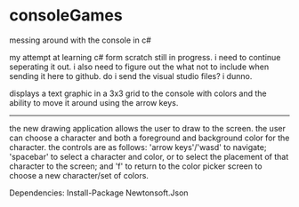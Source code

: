 # consoleGames
messing around with the console in c#

my attempt at learning c# form scratch
still in progress. i need to continue seperating it out.
i also need to figure out the what not to include when sending it here to github. do i send the visual studio files? i dunno.


displays a text graphic in a 3x3 grid to the console with colors and the ability to move it around using the arrow keys.


************************************************************************
the new drawing application allows the user to draw to the screen. the user can choose a character and both a foreground and background color for the character. the controls are as follows: 'arrow keys'/'wasd' to navigate; 'spacebar' to select a character and color, or to select the placement of that character to the screen; and 'f' to return to the color picker screen to choose a new character/set of colors. 


Dependencies: Install-Package Newtonsoft.Json 

